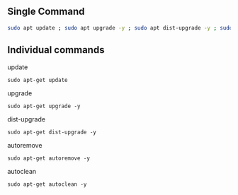 ## Single Command
```bash
sudo apt update ; sudo apt upgrade -y ; sudo apt dist-upgrade -y ; sudo apt autoremove -y ; sudo apt autoclean -y
```


## Individual commands
update
```
sudo apt-get update
```
upgrade
```
sudo apt-get upgrade -y
```
dist-upgrade
```
sudo apt-get dist-upgrade -y
```
autoremove
```
sudo apt-get autoremove -y
```
autoclean
```
sudo apt-get autoclean -y
```
